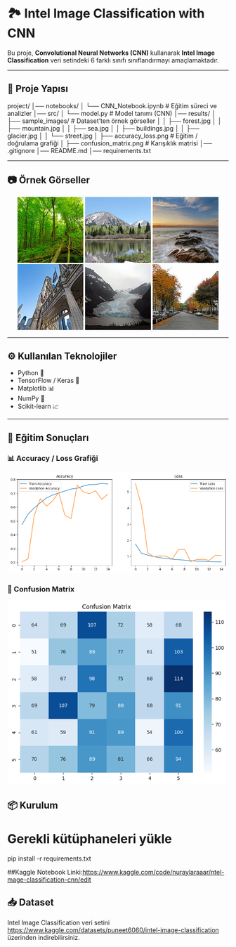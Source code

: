 # 🏞️ Intel Image Classification with CNN

Bu proje, **Convolutional Neural Networks (CNN)** kullanarak **Intel Image Classification** veri setindeki 6 farklı sınıfı sınıflandırmayı amaçlamaktadır.

---

## 📂 Proje Yapısı

project/
│── notebooks/
│ └── CNN_Notebook.ipynb # Eğitim süreci ve analizler
│── src/
│ └── model.py # Model tanımı (CNN)
│── results/
│ ├── sample_images/ # Dataset’ten örnek görseller
│ │ ├── forest.jpg
│ │ ├── mountain.jpg
│ │ ├── sea.jpg
│ │ ├── buildings.jpg
│ │ ├── glacier.jpg
│ │ └── street.jpg
│ ├── accuracy_loss.png # Eğitim / doğrulama grafiği
│ ├── confusion_matrix.png # Karışıklık matrisi
│── .gitignore
│── README.md
│── requirements.txt



---

## 📷 Örnek Görseller

<p align="center">
  <img src="results/sample_images/forest.jpg" alt="Forest" width="150"/>
  <img src="results/sample_images/mountain.jpg" alt="Mountain" width="150"/>
  <img src="results/sample_images/sea.jpg" alt="Sea" width="150"/>
  <img src="results/sample_images/buildings.jpg" alt="Buildings" width="150"/>
  <img src="results/sample_images/glacier.jpg" alt="Glacier" width="150"/>
  <img src="results/sample_images/street.jpg" alt="Street" width="150"/>
</p>

---

## ⚙️ Kullanılan Teknolojiler

- Python 🐍  
- TensorFlow / Keras 🤖  
- Matplotlib 📊  
- NumPy 🔢  
- Scikit-learn 📈  

---

## 🚀 Eğitim Sonuçları

### 📊 Accuracy / Loss Grafiği
<p align="center">
  <img src="results/accuracy_loss.png" alt="Accuracy Loss" width="500"/>
</p>

### 📌 Confusion Matrix
<p align="center">
  <img src="results/confusion_matrix.png" alt="Confusion Matrix" width="500"/>
</p>



## 📦 Kurulum


# Gerekli kütüphaneleri yükle
pip install -r requirements.txt

##Kaggle Notebook Linki:https://www.kaggle.com/code/nuraylaraaar/ntel-mage-classification-cnn/edit


## 📥 Dataset

Intel Image Classification veri setini https://www.kaggle.com/datasets/puneet6060/intel-image-classification üzerinden indirebilirsiniz.



